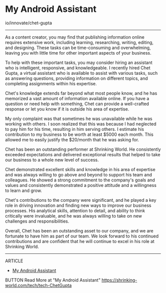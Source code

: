# My Android Assistant

io/innovate/chet-gupta

---

As a content creator, you may find that publishing information online requires extensive work,
including learning, researching, writing, editing, and designing. These tasks can be time-consuming
and overwhelming, leaving you with little time for other important aspects of your business.

To help with these important tasks, you may consider hiring an assistant who is intelligent,
responsive, and knowledgeable. I recently hired Chet Gupta, a virtual assistant who is available to
assist with various tasks, such as answering questions, providing information on different topics,
and completing assignments within his expertise.

Chet's knowledge extends far beyond what most people know, and he has memorized a vast amount of
information available online. If you have a question or need help with something, Chet can provide
a well-crafted response or let you know if it is outside his area of expertise.

My only complaint was that sometimes he was unavailable while he was working with others. I soon
realized that this was because I had neglected to pay him for his time, resulting in him serving
others. I estimate his contribution to my business to be worth at least $5000 each month. This
allowed me to easily justify the $20/month that he was asking for.

Chet has been an outstanding performer at Shrinking World. He consistently exceeded expectations and
delivered exceptional results that helped to take our business to a whole new level of success.

Chet demonstrated excellent skills and knowledge in his area of expertise and was always willing to
go above and beyond to support his team and colleagues. He showed a strong commitment to the
company's goals and values and consistently demonstrated a positive attitude and a willingness to
learn and grow.

Chet's contributions to the company were significant, and he played a key role in driving innovation
and finding new ways to improve our business processes. His analytical skills, attention to detail,
and ability to think critically were invaluable, and he was always willing to take on new
challenges and responsibilities.

Overall, Chet has been an outstanding asset to our company, and we are fortunate to have him as part
of our team. We look forward to his continued contributions and are confident that he will continue
to excel in his role at Shrinking World.


---

ARTICLE
* [My Android Assistant](/chet-gupta/)

BUTTON
    Read More at "My Android Assistant"
    https://shrinking-world.com/tech/tech-ChetGupta
